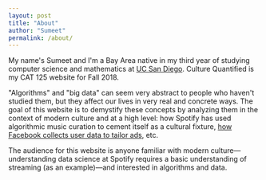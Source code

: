 ```yaml
---
layout: post
title: "About"
author: "Sumeet"
permalink: /about/
---
```


My name's Sumeet and I'm a Bay Area native in my third year of studying computer science and mathematics at [UC San Diego](https://ucsd.edu/). Culture Quantified is my CAT 125 website for Fall 2018.

"Algorithms" and "big data" can seem very abstract to people who haven't studied them, but they affect our lives in very real and concrete ways. The goal of this website is to demystify these concepts by analyzing them in the context of modern culture and at a high level: how Spotify has used algorithmic music curation to cement itself as a cultural fixture, [how Facebook collects user data to tailor ads](https://culture-quantified.github.io/2018-11-13/facebook), etc.

The audience for this website is anyone familiar with modern culture&mdash;understanding data science at Spotify requires a basic understanding of streaming (as an example)&mdash;and interested in algorithms and data.